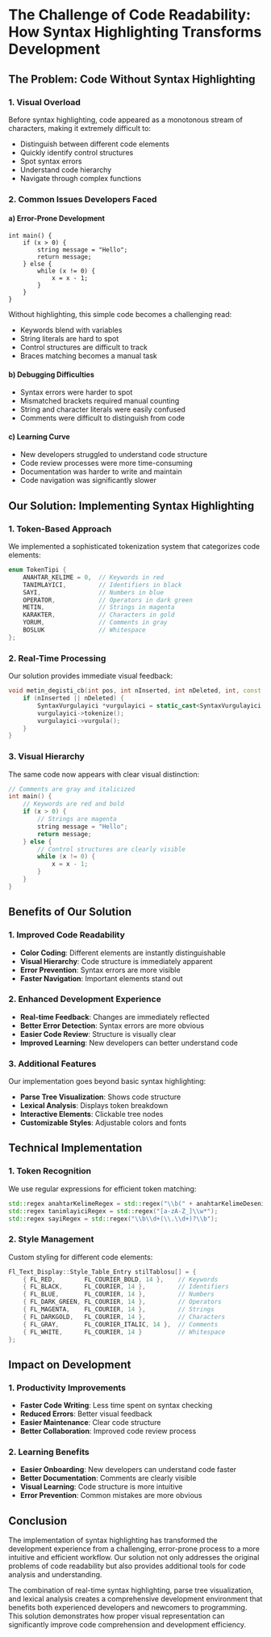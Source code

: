 # The Challenge of Code Readability: How Syntax Highlighting Transforms Development

## The Problem: Code Without Syntax Highlighting

### 1. Visual Overload
Before syntax highlighting, code appeared as a monotonous stream of characters, making it extremely difficult to:
- Distinguish between different code elements
- Quickly identify control structures
- Spot syntax errors
- Understand code hierarchy
- Navigate through complex functions

### 2. Common Issues Developers Faced

#### a) Error-Prone Development
```plaintext
int main() {
    if (x > 0) {
        string message = "Hello";
        return message;
    } else {
        while (x != 0) {
            x = x - 1;
        }
    }
}
```
Without highlighting, this simple code becomes a challenging read:
- Keywords blend with variables
- String literals are hard to spot
- Control structures are difficult to track
- Braces matching becomes a manual task

#### b) Debugging Difficulties
- Syntax errors were harder to spot
- Mismatched brackets required manual counting
- String and character literals were easily confused
- Comments were difficult to distinguish from code

#### c) Learning Curve
- New developers struggled to understand code structure
- Code review processes were more time-consuming
- Documentation was harder to write and maintain
- Code navigation was significantly slower

## Our Solution: Implementing Syntax Highlighting

### 1. Token-Based Approach
We implemented a sophisticated tokenization system that categorizes code elements:

```cpp
enum TokenTipi {
    ANAHTAR_KELIME = 0,  // Keywords in red
    TANIMLAYICI,         // Identifiers in black
    SAYI,                // Numbers in blue
    OPERATOR,            // Operators in dark green
    METIN,               // Strings in magenta
    KARAKTER,            // Characters in gold
    YORUM,               // Comments in gray
    BOSLUK               // Whitespace
};
```

### 2. Real-Time Processing
Our solution provides immediate visual feedback:

```cpp
void metin_degisti_cb(int pos, int nInserted, int nDeleted, int, const char *, void *v) {
    if (nInserted || nDeleted) {
        SyntaxVurgulayici *vurgulayici = static_cast<SyntaxVurgulayici *>(v);
        vurgulayici->tokenize();
        vurgulayici->vurgula();
    }
}
```

### 3. Visual Hierarchy
The same code now appears with clear visual distinction:

```cpp
// Comments are gray and italicized
int main() {
    // Keywords are red and bold
    if (x > 0) {
        // Strings are magenta
        string message = "Hello";
        return message;
    } else {
        // Control structures are clearly visible
        while (x != 0) {
            x = x - 1;
        }
    }
}
```

## Benefits of Our Solution

### 1. Improved Code Readability
- **Color Coding**: Different elements are instantly distinguishable
- **Visual Hierarchy**: Code structure is immediately apparent
- **Error Prevention**: Syntax errors are more visible
- **Faster Navigation**: Important elements stand out

### 2. Enhanced Development Experience
- **Real-time Feedback**: Changes are immediately reflected
- **Better Error Detection**: Syntax errors are more obvious
- **Easier Code Review**: Structure is visually clear
- **Improved Learning**: New developers can better understand code

### 3. Additional Features
Our implementation goes beyond basic syntax highlighting:

- **Parse Tree Visualization**: Shows code structure
- **Lexical Analysis**: Displays token breakdown
- **Interactive Elements**: Clickable tree nodes
- **Customizable Styles**: Adjustable colors and fonts

## Technical Implementation

### 1. Token Recognition
We use regular expressions for efficient token matching:

```cpp
std::regex anahtarKelimeRegex = std::regex("\\b(" + anahtarKelimeDeseniAl() + ")\\b");
std::regex tanimlayiciRegex = std::regex("[a-zA-Z_]\\w*");
std::regex sayiRegex = std::regex("\\b\\d+(\\.\\d+)?\\b");
```

### 2. Style Management
Custom styling for different code elements:

```cpp
Fl_Text_Display::Style_Table_Entry stilTablosu[] = {
    { FL_RED,        FL_COURIER_BOLD, 14 },    // Keywords
    { FL_BLACK,      FL_COURIER, 14 },         // Identifiers
    { FL_BLUE,       FL_COURIER, 14 },         // Numbers
    { FL_DARK_GREEN, FL_COURIER, 14 },         // Operators
    { FL_MAGENTA,    FL_COURIER, 14 },         // Strings
    { FL_DARKGOLD,   FL_COURIER, 14 },         // Characters
    { FL_GRAY,       FL_COURIER_ITALIC, 14 },  // Comments
    { FL_WHITE,      FL_COURIER, 14 }          // Whitespace
};
```

## Impact on Development

### 1. Productivity Improvements
- **Faster Code Writing**: Less time spent on syntax checking
- **Reduced Errors**: Better visual feedback
- **Easier Maintenance**: Clear code structure
- **Better Collaboration**: Improved code review process

### 2. Learning Benefits
- **Easier Onboarding**: New developers can understand code faster
- **Better Documentation**: Comments are clearly visible
- **Visual Learning**: Code structure is more intuitive
- **Error Prevention**: Common mistakes are more obvious

## Conclusion

The implementation of syntax highlighting has transformed the development experience from a challenging, error-prone process to a more intuitive and efficient workflow. Our solution not only addresses the original problems of code readability but also provides additional tools for code analysis and understanding.

The combination of real-time syntax highlighting, parse tree visualization, and lexical analysis creates a comprehensive development environment that benefits both experienced developers and newcomers to programming. This solution demonstrates how proper visual representation can significantly improve code comprehension and development efficiency. 